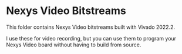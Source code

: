 # Nexys Video Bitstreams

This folder contains Nexys Video bitstreams built with Vivado 2022.2.

I use these for video recording, but you can use them to program your Nexys Video board without having to build from source.
